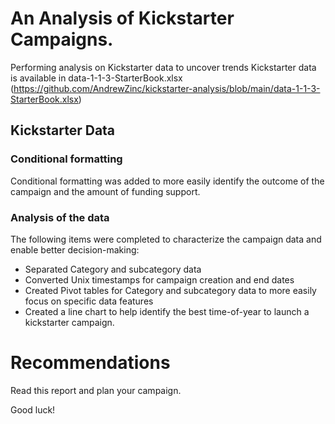 # An Analysis of Kickstarter Campaigns.
Performing analysis on Kickstarter data to uncover trends
Kickstarter data is available in data-1-1-3-StarterBook.xlsx (https://github.com/AndrewZinc/kickstarter-analysis/blob/main/data-1-1-3-StarterBook.xlsx)

## Kickstarter Data
### Conditional formatting
Conditional formatting was added to more easily identify the outcome of the campaign and the amount of funding support.

### Analysis of the data
The following items were completed to characterize the campaign data and enable better decision-making:
* Separated Category and subcategory data
* Converted Unix timestamps for campaign creation and end dates
* Created Pivot tables for Category and subcategory data to more easily focus on specific data features
* Created a line chart to help identify the best time-of-year to launch a kickstarter campaign.


# Recommendations

Read this report and plan your campaign.

Good luck!
